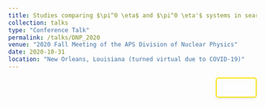 ```yaml
---
title: Studies comparing $\pi^0 \eta$ and $\pi^0 \eta'$ systems in search for exotic hybrid mesons at GlueX $ \| \textit{DNP}$ 
collection: talks
type: "Conference Talk"
permalink: /talks/DNP_2020
venue: "2020 Fall Meeting of the APS Division of Nuclear Physics"
date: 2020-10-31
location: "New Orleans, Louisiana (turned virtual due to COVID-19)"
---
```


<div style="display: flex; align-items: flex-start; justify-content: flex-end; border: 2px solid #f9e40c; padding: 10px; border-radius: 5px; width: fit-content; box-shadow: 0 2px 4px rgba(0, 0, 0, 0.1); margin-left: auto;">
  <p style="margin: 0;">
    <a href="http://meetings.aps.org/Meeting/DNP20/Session/MP.7" style="text-decoration: none; color: #ffffff; font-weight: bold;">
      Abstract
    </a>
  </p>
</div>
